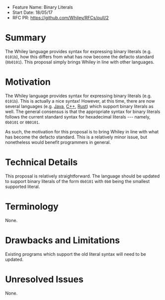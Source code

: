 - Feature Name: Binary Literals
- Start Date: 18/05/17
- RFC PR: https://github.com/Whiley/RFCs/pull/2

# Summary

The Whiley language provides syntax for expressing binary literals
(e.g. `0101b`), how this differs from what has now become the defacto
standard (`0b0101`).  This proposal simply brings Whiley in line with
other languages.

# Motivation

The Whiley language provides syntax for expressing binary literals
(e.g. `0101b`).  This is actually a nice syntax!  However, at this
time, there are now several languages
(e.g. [Java](https://docs.oracle.com/javase/8/docs/technotes/guides/language/binary-literals.html),
[C++](http://www.informit.com/articles/article.aspx?p=2209021),
[Rust](http://rustbyexample.com/primitives/literals.html)) which
support binary literals as well.  The general consensus is that the
appropriate syntax for binary literals follows the current standard
syntax for hexadecimal literals --- namely, `0b0101` or `0B0101`.

As such, the motivation for this proposal is to bring Whiley in line
with what has become the defacto standard.  This is a relatively minor
issue, but nonetheless would benefit programmers in general.

# Technical Details

This proposal is relatively straightforward.  The language should be
updated to support binary literals of the form `0b0101` with `0b0`
being the smallest supported literal.

# Terminology

None.

# Drawbacks and Limitations

Existing programs which support the old literal syntax will need to be
updated.

# Unresolved Issues

None.
